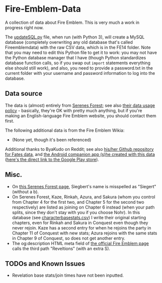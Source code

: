 # Fire-Emblem-Data

A collection of data about Fire Emblem. This is very much a work in progress right now.

The [updateSQL.py](updateSQL.py) file, when run (with Python 3), will create a MySQL database (completely overwriting any old database that's called Fireemblemdata) with the raw CSV data, which is in the FE14 folder. Note that you may need to edit this Python file to get it to work: you may not have the Python database manager that I have (though Python standardizes database function calls, so if you swap out `import` statements everything else should still work), and also, you need to provide a password.txt in the current folder with your username and password information to log into the database.

## Data source

The data is (almost) entirely from [Serenes Forest](http://serenesforest.net/); see also [their data usage policy](http://serenesforest.net/general/about-us/) - basically, they're OK with pretty much anything, but if you're making an English-language Fire Emblem website, you should contact them first.

The following additional data is from the Fire Emblem Wikia:

- (None yet, though it's been referenced)

Additional thanks to ByaKudo on Reddit; see also [his/her Github repository for Fates data](https://github.com/ByaKudo/FE-Fates-AssetsDB), and [the Android companion app (s)he created with this data](https://www.reddit.com/r/fireemblem/comments/5hcx1x/fe_fates_database_an_android_companion_app/) ([here's the direct link to the Google Play store](https://play.google.com/store/apps/details?id=org.byakudo.fefatesdb)).

## Misc.

- On [this Serenes Forest page](http://serenesforest.net/fire-emblem-fates/nohrian-characters/class-sets/), Siegbert's name is misspelled as "Siegert" (without a b).
- On Serenes Forest, Kaze, Rinkah, Azura, and Sakura (whom you control from Chapter 4 for the first two, and Chapter 5 for the second two respectively) are listed as joining on Chapter 6 instead (when your path splits, since they don't stay with you if you choose Nohr). In this database (see [characterbasestats.csv](FE14/characterbasestats.csv)) I write their original starting chapters, even for Rinkah and Sakura in Conquest even though they never rejoin. Kaze has a second entry for when he rejoins the party in Chapter 11 of Conquest with new stats; Azura rejoins with the same stats in Chapter 9 of Conquest, so does not get another entry.
- The og:description HTML meta field of [the official Fire Emblem page](http://fireemblemfates.nintendo.com/dlc/) calls the third path "Reveltions" (with an extra S).

## TODOs and Known Issues

- Revelation base stats/join times have not been inputted.